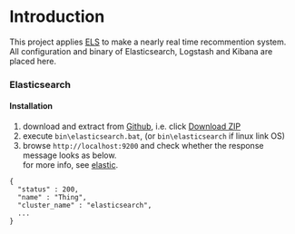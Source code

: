 # Introduction

This project applies [ELS](https://www.elastic.co/webinars/introduction-elk-stack) to make a nearly real time recommention system.   
All configuration and binary of Elasticsearch, Logstash and Kibana are placed here.

### Elasticsearch
#### Installation
1. download and extract from [Github](https://github.com/VenRaaS/elk.git), i.e. click [Download ZIP](https://github.com/VenRaaS/elk/archive/master.zip)
2. execute `bin\elasticsearch.bat`, (or `bin\elasticsearch` if linux link OS)
3. browse `http://localhost:9200` and check whether the response message looks as below.  
   for more info, see [elastic](https://www.elastic.co/guide/en/elasticsearch/reference/current/setup.html). 
```
{
  "status" : 200,
  "name" : "Thing",
  "cluster_name" : "elasticsearch",
  ...
}
```
   
